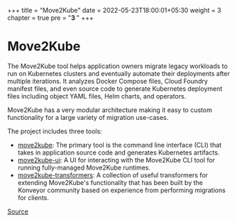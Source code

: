 +++
title = "Move2Kube"
date = 2022-05-23T18:00:01+05:30
weight = 3
chapter = true
pre = "<b>3 </b>"
+++

# Move2Kube

The Move2Kube tool helps application owners migrate legacy workloads to run on Kubernetes clusters and eventually automate their deployments after multiple iterations. It analyzes Docker Compose files, Cloud Foundry manifest files, and even source code to generate Kubernetes deployment files including object YAML files, Helm charts, and operators.

Move2Kube has a very modular architecture making it easy to custom functionality for a large variety of migration use-cases.

The project includes three tools:

- [move2kube](https://github.com/konveyor/move2kube): The primary tool is the command line interface (CLI) that takes in application source code and generates Kubernetes artifacts.
- [move2kube-ui](https://github.com/konveyor/move2kube-ui): A UI for interacting with the Move2Kube CLI tool for running fully-managed Move2Kube runtimes.
- [move2kube-transformers](https://github.com/konveyor/move2kube-transformers): A collection of useful transformers for extending Move2Kube's functionality that has been built by the Konveyor community based on experience from performing migrations for clients.


[Source](https://github.com/konveyor/konveyor.github.io/blob/main/content/Move2Kube/_index.md)

